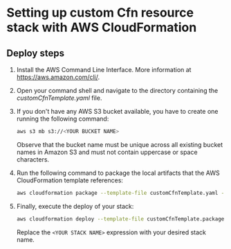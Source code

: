 # Setting up custom Cfn resource stack with AWS CloudFormation

## Deploy steps

1. Install the AWS Command Line Interface. More information at https://aws.amazon.com/cli/.

2. Open your command shell and navigate to the directory containing the *customCfnTemplate.yaml* file.

3. If you don't have any AWS S3 bucket available, you have to create one running the following command:

    ```bash
    aws s3 mb s3://<YOUR BUCKET NAME>
    ```
    
    Observe that the bucket name must be unique across all existing bucket names in Amazon S3 and must not contain uppercase or space characters.

4. Run the following command to package the local artifacts that the AWS CloudFormation template references:

    ```bash
    aws cloudformation package --template-file customCfnTemplate.yaml --s3-bucket <YOUR BUCKET NAME> --output-template-file customCfnTemplate.package.yaml
    ```
    
5. Finally, execute the deploy of your stack:

    ```bash
    aws cloudformation deploy --template-file customCfnTemplate.package.yaml --stack-name <YOUR STACK NAME> --capabilities CAPABILITY_NAMED_IAM
    ```
    
    Replace the `<YOUR STACK NAME>` expression with your desired stack name.
